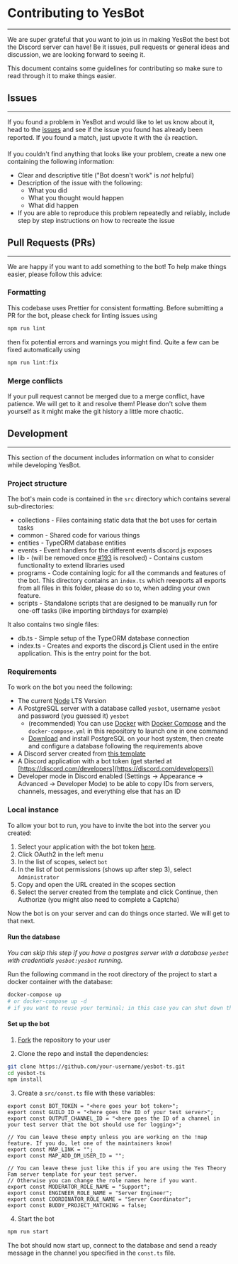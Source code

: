 # Contributing to YesBot

---

We are super grateful that you want to join us in making YesBot the best bot the Discord server can have! Be it issues, pull requests or general ideas and discussion, we are looking forward to seeing it.

This document contains some guidelines for contributing so make sure to read through it to make things easier.

## Issues

---

If you found a problem in YesBot and would like to let us know about it, head to the [issues](https://github.com/Yes-Theory-Fam/yesbot-ts/issues?utf8=%E2%9C%93&q=is:issue) and see if the issue you found has already been reported. If you found a match, just upvote it with the 👍 reaction.

If you couldn't find anything that looks like your problem, create a new one containing the following information:

- Clear and descriptive title ("Bot doesn't work" is *not* helpful)
- Description of the issue with the following:
    - What you did
    - What you thought would happen
    - What did happen
- If you are able to reproduce this problem repeatedly and reliably, include step by step instructions on how to recreate the issue

## Pull Requests (PRs)

---

We are happy if you want to add something to the bot! To help make things easier, please follow this advice:

### Formatting

This codebase uses Prettier for consistent formatting. Before submitting a PR for the bot, please check for linting issues using

```bash
npm run lint
```

then fix potential errors and warnings you might find. Quite a few can be fixed automatically using

```bash
npm run lint:fix
```

### Merge conflicts

If your pull request cannot be merged due to a merge conflict, have patience. We will get to it and resolve them! Please don't solve them yourself as it might make the git history a little more chaotic.

## Development

---

This section of the document includes information on what to consider while developing YesBot.

### Project structure

The bot's main code is contained in the `src` directory which contains several sub-directories:

- collections - Files containing static data that the bot uses for certain tasks
- common - Shared code for various things
- entities - TypeORM database entities
- events - Event handlers for the different events discord.js exposes
- lib - (will be removed once [#193](https://github.com/Yes-Theory-Fam/yesbot-ts/issues/193) is resolved) - Contains custom functionality to extend libraries used
- programs - Code containing logic for all the commands and features of the bot. This directory contains an `index.ts` which reexports all exports from all files in this folder, please do so to, when adding your own feature.
- scripts - Standalone scripts that are designed to be manually run for one-off tasks (like importing birthdays for example)

It also contains two single files:

- db.ts - Simple setup of the TypeORM database connection
- index.ts - Creates and exports the discord.js Client used in the entire application. This is the entry point for the bot.

### Requirements

To work on the bot you need the following:

- The current [Node](https://nodejs.org/) LTS Version
- A PostgreSQL server with a database called `yesbot`, username `yesbot` and password (you guessed it) `yesbot`
    - (recommended) You can use [Docker](https://www.docker.com/get-started) with [Docker Compose](https://docs.docker.com/compose/install/) and the `docker-compose.yml` in this repository to launch one in one command
    - [Download](https://www.postgresql.org/download/) and install PostgreSQL on your host system, then create and configure a database following the requirements above
- A Discord server created from [this template](https://discord.com/template/7wc3BmmACSbr)
- A Discord application with a bot token (get started at [https://discord.com/developers](https://discord.com/developers))
- Developer mode in Discord enabled (Settings → Appearance → Advanced → Developer Mode) to be able to copy IDs from servers, channels, messages, and everything else that has an ID

### Local instance

To allow your bot to run, you have to invite the bot into the server you created:

1. Select your application with the bot token [here](https://discord.com/developers/applications/).
2. Click OAuth2 in the left menu
3. In the list of scopes, select `bot`
4. In the list of bot permissions (shows up after step 3), select `Administrator`
5. Copy and open the URL created in the scopes section
6. Select the server created from the template and click Continue, then Authorize (you might also need to complete a Captcha)

Now the bot is on your server and can do things once started. We will get to that next.

#### Run the database

*You can skip this step if you have a postgres server with a database `yesbot` with credentials `yesbot:yesbot` running.*

Run the following command in the root directory of the project to start a docker container with the database:

```bash
docker-compose up
# or docker-compose up -d
# if you want to reuse your terminal; in this case you can shut down the container with docker-compose down in the same directory
```

#### Set up the bot

1. [Fork](https://github.com/Yes-Theory-Fam/yesbot-ts/fork) the repository to your user

2. Clone the repo and install the dependencies:

```bash
git clone https://github.com/your-username/yesbot-ts.git
cd yesbot-ts
npm install
```

3. Create a `src/const.ts` file with these variables:

```tsx
export const BOT_TOKEN = "<here goes your bot token>";
export const GUILD_ID = "<here goes the ID of your test server>";
export const OUTPUT_CHANNEL_ID = "<here goes the ID of a channel in your test server that the bot should use for logging>";

// You can leave these empty unless you are working on the !map feature. If you do, let one of the maintainers know!
export const MAP_LINK = "";
export const MAP_ADD_DM_USER_ID = "";

// You can leave these just like this if you are using the Yes Theory Fam server template for your test server.
// Otherwise you can change the role names here if you want.
export const MODERATOR_ROLE_NAME = "Support";
export const ENGINEER_ROLE_NAME = "Server Engineer";
export const COORDINATOR_ROLE_NAME = "Server Coordinator";
export const BUDDY_PROJECT_MATCHING = false;
```

4. Start the bot

```bash
npm run start
```

The bot should now start up, connect to the database and send a ready message in the channel you specified in the `const.ts` file.
